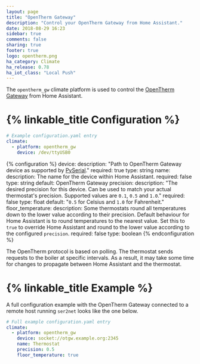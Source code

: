 ```yaml
---
layout: page
title: "OpenTherm Gateway"
description: "Control your OpenTherm Gateway from Home Assistant."
date: 2018-08-29 16:23
sidebar: true
comments: false
sharing: true
footer: true
logo: opentherm.png
ha_category: Climate
ha_release: 0.78
ha_iot_class: "Local Push"
---
```



The `opentherm_gw` climate platform is used to control the [OpenTherm Gateway](http://otgw.tclcode.com/) from Home Assistant.

# {% linkable_title Configuration %}

```yaml
# Example configuration.yaml entry
climate:
  - platform: opentherm_gw
    device: /dev/ttyUSB0
```

{% configuration %}
device:
  description: "Path to OpenTherm Gateway device as supported by [PySerial](https://pythonhosted.org/pyserial/url_handlers.html)."
  required: true
  type: string
name:
  description: The name for the device within Home Assistant.
  required: false
  type: string
  default: OpenTherm Gateway
precision:
  description: "The desired precision for this device. Can be used to match your actual thermostat's precision. Supported values are `0.1`, `0.5` and `1.0`."
  required: false
  type: float
  default: "`0.5` for Celsius and `1.0` for Fahrenheit."
floor_temperature:
  description: Some thermostats round all temperatures down to the lower value according to their precision. Default behaviour for Home Assistant is to round temperatures to the nearest value. Set this to `true` to override Home Assistant and round to the lower value according to the configured `precision`.
  required: false
  type: boolean
{% endconfiguration %}

<p class='note'>
The OpenTherm protocol is based on polling. The thermostat sends requests to the boiler at specific intervals. As a result, it may take some time for changes to propagate between Home Assistant and the thermostat.
</p>

# {% linkable_title Example %}

A full configuration example with the OpenTherm Gateway connected to a remote host running `ser2net` looks like the one below.

```yaml
# Full example configuration.yaml entry
climate:
  - platform: opentherm_gw
    device: socket://otgw.example.org:2345
    name: Thermostat
    precision: 0.5
    floor_temperature: true
```
